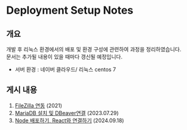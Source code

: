 # Deployment Setup Notes

## 개요

개발 후 리눅스 환경에서의 배포 및 환경 구성에 관련하여 과정을 정리하였습니다.  
문서는 추가될 내용이 있을 때마다 갱신될 예정입니다.
- 서버 환경 : 네이버 클라우드/ 리눅스 centos 7

## 게시 내용
1. [FileZilla 연동](https://github.com/MinJ3453/Deployment-Setup-Notes/blob/main/file-zilla-connection.md) (2021)
2. [MariaDB 설치 및 DBeaver연결](https://github.com/MinJ3453/Deployment-Setup-Notes/blob/main/mariadb-setup-dbeaver.md) (2023.07.29)
3. [Node 배포하기, React와 연결하기](https://github.com/MinJ3453/Deployment-Setup-Notes/blob/main/node-react-deployment.md) (2024.09.18) 
